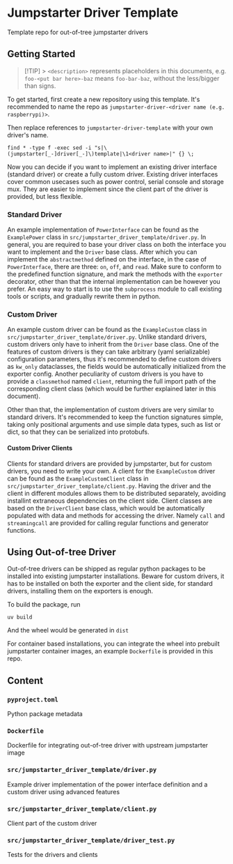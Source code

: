 # Jumpstarter Driver Template

Template repo for out-of-tree jumpstarter drivers

## Getting Started

> [!TIP] > `<description>` represents placeholders in this documents, e.g. `foo-<put bar here>-baz` means `foo-bar-baz`, without the less/bigger than signs.

To get started, first create a new repository using this template. It's recommended to name the repo as `jumpstarter-driver-<driver name (e.g. raspberrypi)>`.

Then replace references to `jumpstarter-driver-template` with your own driver's name.

```shell
find * -type f -exec sed -i "s|\(jumpstarter[_-]driver[_-]\)template|\1<driver name>|" {} \;
```

Now you can decide if you want to implement an existing driver interface (standard driver) or create a fully custom driver. Existing driver interfaces cover common usecases such as power control, serial console and storage mux. They are easier to implement since the client part of the driver is provided, but less flexible.

### Standard Driver

An example implementation of `PowerInterface` can be found as the `ExamplePower` class in `src/jumpstarter_driver_template/driver.py`. In general, you are required to base your driver class on both the interface you want to implement and the `Driver` base class. After which you can implement the `abstractmethod` defined on the interface, in the case of `PowerInterface`, there are three: `on`, `off`, and `read`. Make sure to conform to the predefined function signature, and mark the methods with the `exporter` decorator, other than that the internal implementation can be however you prefer. An easy way to start is to use the `subprocess` module to call existing tools or scripts, and gradually rewrite them in python.

### Custom Driver

An example custom driver can be found as the `ExampleCustom` class in `src/jumpstarter_driver_template/driver.py`. Unlike standard drivers, custom drivers only have to inherit from the `Driver` base class. One of the features of custom drivers is they can take arbitrary (yaml serializable) configuration parameters, thus it's recommended to define custom drivers as `kw_only` dataclasses, the fields would be automatically initialized from the exporter config. Another peculiarity of custom drivers is you have to provide a `classmethod` named `client`, returning the full import path of the corresponding client class (which would be further explained later in this document).

Other than that, the implementation of custom drivers are very similar to standard drivers. It's recommended to keep the function signatures simple, taking only positional arguments and use simple data types, such as list or dict, so that they can be serialized into protobufs.

#### Custom Driver Clients

Clients for standard drivers are provided by jumpstarter, but for custom drivers, you need to write your own. A client for the `ExampleCustom` driver can be found as the `ExampleCustomClient` class in `src/jumpstarter_driver_template/client.py`. Having the driver and the client in different modules allows them to be distributed separately, avoiding installint extraneous dependencies on the client side. Client classes are based on the `DriverClient` base class, which would be automatically populated with data and methods for accessing the driver. Namely `call` and `streamingcall` are provided for calling regular functions and generator functions.

## Using Out-of-tree Driver

Out-of-tree drivers can be shipped as regular python packages to be installed into existing jumpstarter installations. Beware for custom drivers, it has to be installed on both the exporter and the client side, for standard drivers, installing them on the exporters is enough.

To build the package, run

```shell
uv build
```

And the wheel would be generated in `dist`

For container based installations, you can integrate the wheel into prebuilt jumpstarter container images, an example `Dockerfile` is provided in this repo.

## Content

### `pyproject.toml`

Python package metadata

### `Dockerfile`

Dockerfile for integrating out-of-tree driver with upstream jumpstarter image

### `src/jumpstarter_driver_template/driver.py`

Example driver implementation of the power interface definition and a custom driver using advanced features

### `src/jumpstarter_driver_template/client.py`

Client part of the custom driver

### `src/jumpstarter_driver_template/driver_test.py`

Tests for the drivers and clients
